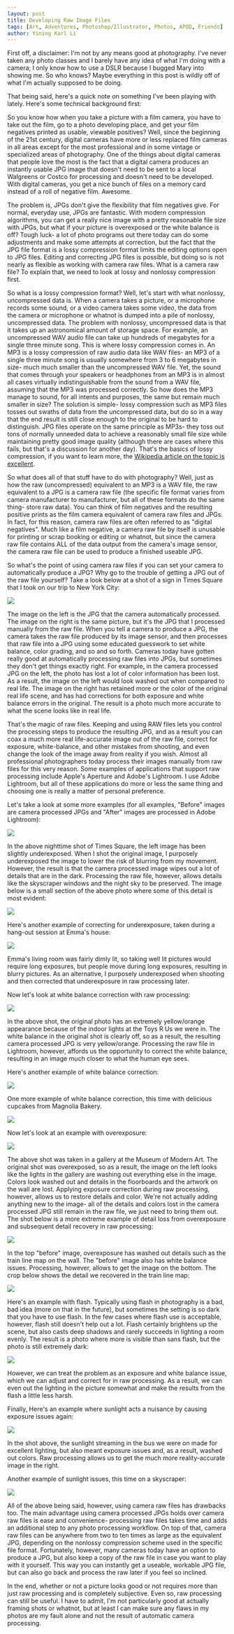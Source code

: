 ```yaml
---
layout: post
title: Developing Raw Image Files
tags: [Art, Adventures, Photoshop/Illustrator, Photos, APOD, Friends]
author: Yining Karl Li
---
```


First off, a disclaimer: I'm not by any means good at photography. I've never taken any photo classes and I barely have any idea of what I'm doing with a camera; I only know how to use a DSLR because I bugged Mary into showing me. So who knows? Maybe everything in this post is wildly off of what I'm actually supposed to be doing.

That being said, here's a quick note on something I've been playing with lately. Here's some technical background first:

So you know how when you take a picture with a film camera, you have to take out the film, go to a photo developing place, and get your film negatives printed as usable, viewable positives? Well, since the beginning of the 21st century, digital cameras have more or less replaced film cameras in all areas except for the most professional and in some vintage or specialized areas of photography. One of the things about digital cameras that people love the most is the fact that a digital camera produces an instantly usable JPG image that doesn't need to be sent to a local Walgreens or Costco for processing and doesn't need to be developed. With digital cameras, you get a nice bunch of files on a memory card instead of a roll of negative film. Awesome.

The problem is, JPGs don't give the flexibility that film negatives give. For normal, everyday use, JPGs are fantastic. With modern compression algorithms, you can get a really nice image with a pretty reasonable file size with JPGs, but what if your picture is overexposed or the white balance is off? Tough luck- a lot of photo programs out there today can do some adjustments and make some attempts at correction, but the fact that the JPG file format is a lossy compression format limits the editing options open to JPG files. Editing and correcting JPG files is possible, but doing so is not nearly as flexible as working with camera raw files. What is a camera raw file? To explain that, we need to look at lossy and nonlossy compression first.

So what is a lossy compression format? Well, let's start with what nonlossy, uncompressed data is. When a camera takes a picture, or a microphone records some sound, or a video camera takes some video, the data from the camera or microphone or whatnot is dumped into a pile of nonlossy, uncompressed data. The problem with nonlossy, uncompressed data is that it takes up an astronomical amount of storage space. For example, an uncompressed WAV audio file can take up hundreds of megabytes for a single three minute song. This is where  lossy compression comes in. An MP3 is a lossy compression of raw audio data like WAV files- an MP3 of a single three minute song is usually somewhere from 3 to 6 megabytes in size- much much smaller than the uncompressed WAV file. Yet, the sound that comes through your speakers or headphones from an MP3 is in almost all cases virtually indistinguishable from the sound from a WAV file, assuming that the MP3 was processed correctly. So how does the MP3 manage to sound, for all intents and purposes, the same but remain much smaller in size? The solution is simple- lossy compression such as MP3 files tosses out swaths of data from the uncompressed data, but do so in a way that the end result is still close enough to the original to be hard to distinguish. JPG files operate on the same principle as MP3s- they toss out tons of normally unneeded data to achieve a reasonably small file size while maintaining pretty good image quality (although there are cases where this fails, but that's a discussion for another day). That's the basics of lossy compression, if you want to learn more, the [Wikipedia article on the topic is excellent](http://en.wikipedia.org/wiki/Lossy_compression).

So what does all of that stuff have to do with photography? Well, just as how the raw (uncompressed) equivalent to an MP3 is a WAV file, the raw equivalent to a JPG is a camera raw file (the specific file format varies from camera manufacturer to manufacturer, but all of these formats do the same thing- store raw data). You can think of film negatives and the resulting positive prints as the film camera equivalent of camera raw files and JPGs. In fact, for this reason, camera raw files are often referred to as "digital negatives". Much like a film negative, a camera raw file by itself is unusable for printing or scrap booking or editing or whatnot, but since the camera raw file contains ALL of the data output from the camera's image sensor, the camera raw file can be used to produce a finished useable JPG.

So what's the point of using camera raw files if you can set your camera to automatically produce a JPG? Why go to the trouble of getting a JPG out of the raw file yourself? Take a look below at a shot of a sign in Times Square that I took on our trip to New York City:

[![](/content/images/2010/Jan/timessquare_beforeafter.jpg)](/content/images/2010/Jan/timessquare_beforeafter.jpg)

The image on the left is the JPG that the camera automatically processed. The image on the right is the same picture, but it's the JPG that I processed manually from the raw file. When you tell a camera to produce a JPG, the camera takes the raw file produced by its image sensor, and then processes that raw file into a JPG using some educated guesswork to set white balance, color grading, and so and so forth. Cameras today have gotten really good at automatically processing raw files into JPGs, but sometimes they don't get things exactly right. For example, in the camera processed JPG on the left, the photo has lost a lot of color information has been lost. As a result, the image on the left would look washed out when compared to real life. The image on the right has retained more or the color of the original real life scene, and has had corrections for both exposure and white balance errors in the original. The result is a photo much more accurate to what the scene looks like in real life.

That's the magic of raw files. Keeping and using RAW files lets you control the processing steps to produce the resulting JPG, and as a result you can coax a much more real life-accurate image out of the raw file, correct for exposure, white-balance, and other mistakes from shooting, and even change the look of the image away from reality if you wish. Almost all professional photographers today process their images manually from raw files for this very reason. Some examples of applications that support raw processing include Apple's Aperture and Adobe's Lightroom. I use Adobe Lightroom, but all of these applications do more or less the same thing and choosing one is really a matter of personal preference.

Let's take a look at some more examples (for all examples, "Before" images are camera processed JPGs and "After" images are processed in Adobe Lightroom):

[![](/content/images/2010/Jan/timessquare2_beforeafter.jpg)](/content/images/2010/Jan/timessquare2_beforeafter.jpg)

In the above nighttime shot of Times Square, the left image has been slightly underexposed. When I shot the original image, I purposely underexposed the image to lower the risk of blurring from my movement. However, the result is that the camera processed image wipes out a lot of details that are in the dark. Processing the raw file, however, allows details like the skyscraper windows and the night sky to be preserved. The image below is a small section of the above photo where some of this detail is most evident:

[![](/content/images/2010/Jan/timessquare2detail_beforeafter.jpg)](/content/images/2010/Jan/timessquare2detail_beforeafter.jpg)

Here's another example of correcting for underexposure, taken during a hang-out session at Emma's house:

[![](/content/images/2010/Jan/emmasparty_beforeafter.jpg)](/content/images/2010/Jan/emmasparty_beforeafter.jpg)

Emma's living room was fairly dimly lit, so taking well lit pictures would require long exposures, but people move during long exposures, resulting in blurry pictures. As an alternative, I purposely underexposed when shooting and then corrected that underexposure in raw processing later.

Now let's look at white balance correction with raw processing:

[![](/content/images/2010/Jan/toysrus_beforeafter.jpg)](/content/images/2010/Jan/toysrus_beforeafter.jpg)

In the above shot, the original photo has an extremely yellow/orange appearance because of the indoor lights at the Toys R Us we were in. The white balance in the original shot is clearly off, so as a result, the resulting camera processed JPG is very yellow/orange. Processing the raw file in Lightroom, however, affords us the opportunity to correct the white balance, resulting in an image much closer to what the human eye sees.

Here's another example of white balance correction:

[![](/content/images/2010/Jan/funnysign_beforeafter.jpg)](/content/images/2010/Jan/funnysign_beforeafter.jpg)

One more example of white balance correction, this time with delicious cupcakes from Magnolia Bakery.

[![](/content/images/2010/Jan/cupcakes_beforeafter.jpg)](/content/images/2010/Jan/cupcakes_beforeafter.jpg)

Now let's look at an example with overexposure:

[![](/content/images/2010/Jan/gallery_beforeafter.jpg)](/content/images/2010/Jan/gallery_beforeafter.jpg)

The above shot was taken in a gallery at the Museum of Modern Art. The original shot was overexposed, so as a result, the image on the left looks like the lights in the gallery are washing out everything else in the image. Colors look washed out and details in the floorboards and the artwork on the wall are lost. Applying exposure correction during raw processing, however, allows us to restore details and color. We're not actually adding anything new to the image- all of the details and colors lost in the camera processed JPG still remain in the raw file, we just need to bring them out. The shot below is a more extreme example of detail loss from overexposure and subsequent detail recovery in raw processing:

[![](/content/images/2010/Jan/trainride_beforeafter.jpg)](/content/images/2010/Jan/trainride_beforeafter.jpg)

In the top "before" image, overexposure has washed out details such as the train line map on the wall. The "before" image also has white balance issues. Processing, however, allows to get the image on the bottom. The crop below shows the detail we recovered in the train line map:

[![](/content/images/2010/Jan/trainridedetail_beforeafter.jpg)](/content/images/2010/Jan/trainridedetail_beforeafter.jpg)

Here's an example with flash. Typically using flash in photography is a bad, bad idea (more on that in the future), but sometimes the setting is so dark that you have to use flash. In the few cases where flash use is acceptable, however, flash still doesn't help out a lot. Flash certainly brightens up the scene, but also casts deep shadows and rarely succeeds in lighting a room evenly. The result is a photo where more is visible than sans flash, but the photo is still extremely dark:

[![](/content/images/2010/Jan/busride_beforeafter.jpg)](/content/images/2010/Jan/busride_beforeafter.jpg)

However, we can treat the problem as an exposure and white balance issue, which we can adjust and correct for in raw processing. As a result, we can even out the lighting in the picture somewhat and make the results from the flash a little less harsh.

Finally, Here's an example where sunlight acts a nuisance by causing exposure issues again:

[![](/content/images/2010/Jan/chris_beforeafter.jpg)](/content/images/2010/Jan/chris_beforeafter.jpg)

In the shot above, the sunlight streaming in the bus we were on made for excellent lighting, but also meant exposure issues and, as a result, washed out colors. Raw processing allows us to get the much more reality-accurate image in the right.

Another example of sunlight issues, this time on a skyscraper:

[![](/content/images/2010/Jan/hotel_beforeafter.jpg)](/content/images/2010/Jan/hotel_beforeafter.jpg)

All of the above being said, however, using camera raw files has drawbacks too. The main advantage using camera processed JPGs holds over camera raw files is ease and convenience- processing raw files takes time and adds an additional step to any photo processing workflow. On top of that, camera raw files can be anywhere from two to ten times as large as the equivalent JPG, depending on the nonlossy compression scheme used in the specific file format. Fortunately, however, many cameras today have an option to produce a JPG, but also keep a copy of the raw file in case you want to play with it yourself. This way you can instantly get a useable, workable JPG file, but can also go back and process the raw later if you feel so inclined.

In the end, whether or not a picture looks good or not requires more than just raw processing and is completely subjective. Even so, raw processing can still be useful. I have to admit, I'm not particularly good at actually framing shots or whatnot, but at least I can make sure any flaws in my photos are my fault alone and not the result of automatic camera processing.
